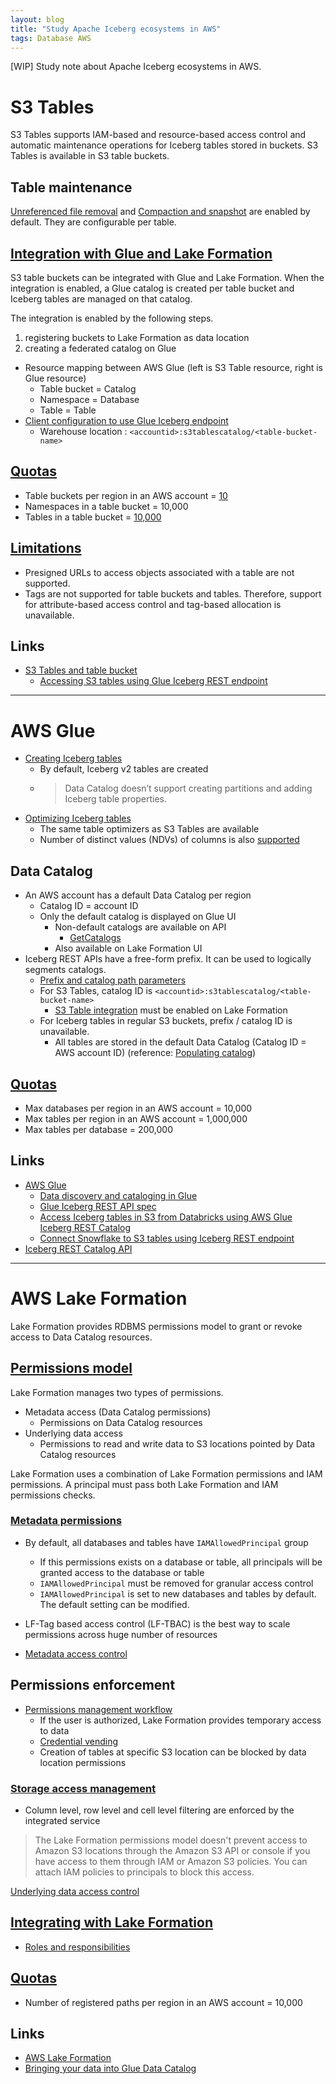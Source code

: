 ```yaml
---
layout: blog
title: "Study Apache Iceberg ecosystems in AWS"
tags: Database AWS
---
```


[WIP] Study note about Apache Iceberg ecosystems in AWS.
<!--end_excerpt-->

# S3 Tables
S3 Tables supports IAM-based and resource-based access control and automatic maintenance operations for Iceberg tables stored in buckets. S3 Tables is available in S3 table buckets.

## Table maintenance
[Unreferenced file removal](https://docs.aws.amazon.com/AmazonS3/latest/userguide/s3-table-buckets-maintenance.html) and
[Compaction and snapshot](https://docs.aws.amazon.com/AmazonS3/latest/userguide/s3-tables-maintenance.html)
are enabled by default. They are configurable per table.

## [Integration with Glue and Lake Formation](https://docs.aws.amazon.com/AmazonS3/latest/userguide/s3-tables-integrating-aws.html)
S3 table buckets can be integrated with Glue and Lake Formation. When the integration is enabled,
a Glue catalog is created per table bucket and Iceberg tables are managed on that catalog.

The integration is enabled by the following steps.
1. registering buckets to Lake Formation as data location
2. creating a federated catalog on Glue

- Resource mapping between AWS Glue (left is S3 Table resource, right is Glue resource)
  - Table bucket = Catalog
  - Namespace = Database
  - Table = Table
- [Client configuration to use Glue Iceberg endpoint](https://docs.aws.amazon.com/AmazonS3/latest/userguide/s3-tables-integrating-glue-endpoint.html#setup-client-glue-irc)
  - Warehouse location : `<accountid>:s3tablescatalog/<table-bucket-name>`

## [Quotas](https://docs.aws.amazon.com/AmazonS3/latest/userguide/s3-tables-regions-quotas.html#s3-tables-quotas)
- Table buckets per region in an AWS account = [10](https://docs.aws.amazon.com/AmazonS3/latest/userguide/s3-tables-buckets-create.html)
- Namespaces in a table bucket = 10,000
- Tables in a table bucket = [10,000](https://docs.aws.amazon.com/AmazonS3/latest/userguide/s3-tables-create.html)

## [Limitations](https://docs.aws.amazon.com/AmazonS3/latest/userguide/s3-tables-restrictions.html)
  - Presigned URLs to access objects associated with a table are not supported.
  - Tags are not supported for table buckets and tables. Therefore, support for attribute-based access control and tag-based allocation is unavailable.

## Links
- [S3 Tables and table bucket](https://docs.aws.amazon.com/AmazonS3/latest/userguide/s3-tables.html)
  - [Accessing S3 tables using Glue Iceberg REST endpoint](https://docs.aws.amazon.com/AmazonS3/latest/userguide/s3-tables-integrating-glue-endpoint.html)

---
# AWS Glue
- [Creating Iceberg tables](https://docs.aws.amazon.com/glue/latest/dg/populate-otf.html#creating-iceberg-tables)
  - By default, Iceberg v2 tables are created
  - > Data Catalog doesn’t support creating partitions and adding Iceberg table properties.
- [Optimizing Iceberg tables](https://docs.aws.amazon.com/glue/latest/dg/table-optimizers.html)
  - The same table optimizers as S3 Tables are available
  - Number of distinct values (NDVs) of columns is also [supported](https://docs.aws.amazon.com/glue/latest/dg/iceberg-column-statistics.html)

## Data Catalog
- An AWS account has a default Data Catalog per region
  - Catalog ID = account ID
  - Only the default catalog is displayed on Glue UI
    - Non-default catalogs are available on API
      - [GetCatalogs](https://docs.aws.amazon.com/glue/latest/webapi/API_GetCatalogs.html)
    - Also available on Lake Formation UI
- Iceberg REST APIs have a free-form prefix. It can be used to logically segments catalogs.
  - [Prefix and catalog path parameters](https://docs.aws.amazon.com/glue/latest/dg/connect-glu-iceberg-rest.html#prefix-catalog-path-parameters)
  - For S3 Tables, catalog ID is `<accountid>:s3tablescatalog/<table-bucket-name>`
    - [S3 Table integration](https://docs.aws.amazon.com/lake-formation/latest/dg/enable-s3-tables-catalog-integration.html) must be enabled on Lake Formation
  - For Iceberg tables in regular S3 buckets, prefix / catalog ID is unavailable.
    - All tables are stored in the default Data Catalog (Catalog ID = AWS account ID) (reference: [Populating catalog](https://docs.aws.amazon.com/lake-formation/latest/dg/populating-catalog.html))

## [Quotas](https://docs.aws.amazon.com/general/latest/gr/glue.html#limits_glue)
- Max databases per region in an AWS account = 10,000
- Max tables per region in an AWS account = 1,000,000
- Max tables per database = 200,000

## Links
- [AWS Glue](https://docs.aws.amazon.com/glue/latest/dg/what-is-glue.html)
  - [Data discovery and cataloging in Glue](https://docs.aws.amazon.com/glue/latest/dg/catalog-and-crawler.html)
  - [Glue Iceberg REST API spec](https://docs.aws.amazon.com/glue/latest/dg/iceberg-rest-apis.html)
  - [Access Iceberg tables in S3 from Databricks using AWS Glue Iceberg REST Catalog](https://aws.amazon.com/blogs/big-data/access-amazon-s3-iceberg-tables-from-databricks-using-aws-glue-iceberg-rest-catalog-in-amazon-sagemaker-lakehouse/)
  - [Connect Snowflake to S3 tables using Iceberg REST endpoint](https://aws.amazon.com/blogs/storage/connect-snowflake-to-s3-tables-using-the-sagemaker-lakehouse-iceberg-rest-endpoint/)
- [Iceberg REST Catalog API](https://editor-next.swagger.io/?url=https://raw.githubusercontent.com/apache/iceberg/main/open-api/rest-catalog-open-api.yaml)

---
# AWS Lake Formation
Lake Formation provides RDBMS permissions model to grant or revoke access to Data Catalog resources.

## [Permissions model](https://docs.aws.amazon.com/lake-formation/latest/dg/lf-permissions-overview.html)
Lake Formation manages two types of permissions.
- Metadata access (Data Catalog permissions)
  - Permissions on Data Catalog resources
- Underlying data access
  - Permissions to read and write data to S3 locations pointed by Data Catalog resources

Lake Formation uses a combination of Lake Formation permissions and IAM permissions.
A principal must pass both Lake Formation and IAM permissions checks.

### [Metadata permissions](https://docs.aws.amazon.com/lake-formation/latest/dg/metadata-permissions.html)
  - By default, all databases and tables have `IAMAllowedPrincipal` group
    - If this permissions exists on a database or table, all principals will be granted access to the database or table
    - `IAMAllowedPrincipal` must be removed for granular access control
    - `IAMAllowedPrincipal` is set to new databases and tables by default. The default setting can be modified.
  - LF-Tag based access control (LF-TBAC) is the best way to scale permissions across huge number of resources

- [Metadata access control](https://docs.aws.amazon.com/lake-formation/latest/dg/access-control-metadata.html)

## Permissions enforcement
- [Permissions management workflow](https://docs.aws.amazon.com/lake-formation/latest/dg/how-it-works.html#lf-workflow)
  - If the user is authorized, Lake Formation provides temporary access to data
  - [Credential vending](https://docs.aws.amazon.com/lake-formation/latest/dg/using-cred-vending.html)
  - Creation of tables at specific S3 location can be blocked by data location permissions

### [Storage access management](https://docs.aws.amazon.com/lake-formation/latest/dg/storage-permissions.html)
  - Column level, row level and cell level filtering are enforced by the integrated service

> The Lake Formation permissions model doesn't prevent access to Amazon S3 locations through the Amazon S3 API or console if you have access to them through IAM or Amazon S3 policies. You can attach IAM policies to principals to block this access.

[Underlying data access control](https://docs.aws.amazon.com/lake-formation/latest/dg/access-control-underlying-data.html)

## [Integrating with Lake Formation](https://docs.aws.amazon.com/lake-formation/latest/dg/Integrating-with-LakeFormation.html)
- [Roles and responsibilities](https://docs.aws.amazon.com/lake-formation/latest/dg/roles-and-responsibilities.html)

## [Quotas](https://docs.aws.amazon.com/general/latest/gr/lake-formation.html#limits_lake-formation)
- Number of registered paths per region in an AWS account = 10,000

## Links
- [AWS Lake Formation](https://docs.aws.amazon.com/lake-formation/latest/dg/what-is-lake-formation.html)
- [Bringing your data into Glue Data Catalog](https://docs.aws.amazon.com/lake-formation/latest/dg/bring-your-data-overview.html)
